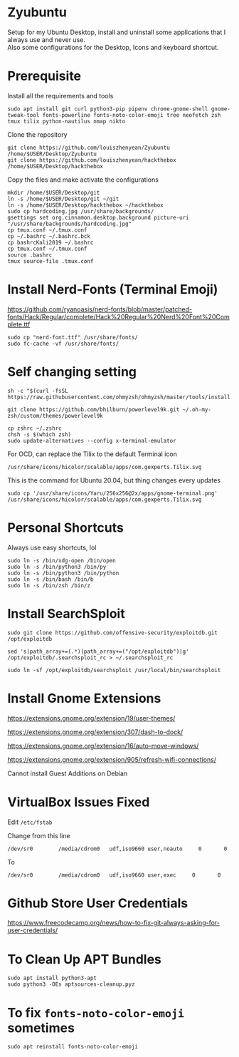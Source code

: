 # Zyubuntu
Setup for my Ubuntu Desktop, install and uninstall some applications that I always use and never use.  
Also some configurations for the Desktop, Icons and keyboard shortcut.  

# Prerequisite
Install all the requirements and tools  
```
sudo apt install git curl python3-pip pipenv chrome-gnome-shell gnome-tweak-tool fonts-powerline fonts-noto-color-emoji tree neofetch zsh tmux tilix python-nautilus nmap nikto 
````

Clone the repository
```
git clone https://github.com/louiszhenyean/Zyubuntu /home/$USER/Desktop/Zyubuntu
git clone https://github.com/louiszhenyean/hackthebox /home/$USER/Desktop/hackthebox
```

Copy the files and make activate the configurations
```
mkdir /home/$USER/Desktop/git
ln -s /home/$USER/Desktop/git ~/git
ln -s /home/$USER/Desktop/hackthebox ~/hackthebox  
sudo cp hardcoding.jpg /usr/share/backgrounds/
gsettings set org.cinnamon.desktop.background picture-uri "/usr/share/backgrounds/hardcoding.jpg"
cp tmux.conf ~/.tmux.conf
cp ~/.bashrc ~/.bashrc.bck
cp bashrcKali2019 ~/.bashrc
cp tmux.conf ~/.tmux.conf
source .bashrc
tmux source-file .tmux.conf
```

# Install Nerd-Fonts (Terminal Emoji)  
https://github.com/ryanoasis/nerd-fonts/blob/master/patched-fonts/Hack/Regular/complete/Hack%20Regular%20Nerd%20Font%20Complete.ttf
```
sudo cp "nerd-font.ttf" /usr/share/fonts/
sudo fc-cache -vf /usr/share/fonts/
```

# Self changing setting
```
sh -c "$(curl -fsSL https://raw.githubusercontent.com/ohmyzsh/ohmyzsh/master/tools/install.sh)"
```

```
git clone https://github.com/bhilburn/powerlevel9k.git ~/.oh-my-zsh/custom/themes/powerlevel9k
```

```
cp zshrc ~/.zshrc
chsh -s $(which zsh)
sudo update-alternatives --config x-terminal-emulator
```

For OCD, can replace the Tilix to the default Terminal icon  
```
/usr/share/icons/hicolor/scalable/apps/com.gexperts.Tilix.svg
```

This is the command for Ubuntu 20.04, but thing changes every updates  
```
sudo cp '/usr/share/icons/Yaru/256x256@2x/apps/gnome-terminal.png' /usr/share/icons/hicolor/scalable/apps/com.gexperts.Tilix.svg
```

# Personal Shortcuts
Always use easy shortcuts, lol
```
sudo ln -s /bin/xdg-open /bin/open
sudo ln -s /bin/python3 /bin/py
sudo ln -s /bin/python3 /bin/python
sudo ln -s /bin/bash /bin/b
sudo ln -s /bin/zsh /bin/z 
```

# Install SearchSploit
```
sudo git clone https://github.com/offensive-security/exploitdb.git /opt/exploitdb
```

```
sed 's|path_array+=(.*)|path_array+=("/opt/exploitdb")|g' /opt/exploitdb/.searchsploit_rc > ~/.searchsploit_rc
```

```
sudo ln -sf /opt/exploitdb/searchsploit /usr/local/bin/searchsploit
```


# Install Gnome Extensions
https://extensions.gnome.org/extension/19/user-themes/

https://extensions.gnome.org/extension/307/dash-to-dock/

https://extensions.gnome.org/extension/16/auto-move-windows/

https://extensions.gnome.org/extension/905/refresh-wifi-connections/

Cannot install Guest Additions on Debian

# VirtualBox Issues Fixed
Edit `/etc/fstab`

Change from this line  
```
/dev/sr0        /media/cdrom0   udf,iso9660 user,noauto     0       0
```

To  
```
/dev/sr0        /media/cdrom0   udf,iso9660 user,exec     0       0
```

# Github Store User Credentials
https://www.freecodecamp.org/news/how-to-fix-git-always-asking-for-user-credentials/

# To Clean Up APT Bundles
```
sudo apt install python3-apt
sudo python3 -OEs aptsources-cleanup.pyz
```

# To fix `fonts-noto-color-emoji` sometimes
```
sudo apt reinstall fonts-noto-color-emoji
```
